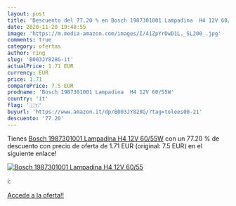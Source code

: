 ```yaml
---
layout: post
title: 'Descuento del 77.20 % en Bosch 1987301001 Lampadina  H4 12V 60/55'
date: 2020-11-28 19:48:55
image: 'https://m.media-amazon.com/images/I/41ZpYrDwD1L._SL200_.jpg'
comments: true
category: ofertas
author: ring
slug: 'B003JY828G-it'
actualPrice: 1.71 EUR
currency: EUR
price: 1.71
comparePrice: 7.5 EUR
prodname: 'Bosch 1987301001 Lampadina  H4 12V 60/55W'
country: 'it'
flag: '🇮🇹'
buyurl: 'https://www.amazon.it/dp/B003JY828G/?tag=tolees00-21'
descuento: '77.20'
---
```


Tienes [Bosch 1987301001 Lampadina  H4 12V 60/55W](https://www.amazon.it/dp/B003JY828G/?tag=tolees00-21) con un 77.20 % de descuento con precio de oferta de 1.71 EUR (original: 7.5 EUR) en el siguiente enlace!

[![Bosch 1987301001 Lampadina  H4 12V 60/55](https://m.media-amazon.com/images/I/41ZpYrDwD1L._SL200_.jpg)](https://www.amazon.it/dp/B003JY828G/?tag=tolees00-21)

ℹ️:


[Accede a la oferta!!](https://www.amazon.it/dp/B003JY828G/?tag=tolees00-21)
